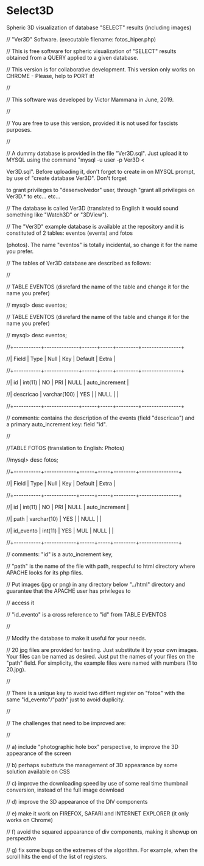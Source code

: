 # Select3D

Spheric 3D visualization of database "SELECT" results (including images) 

// "Ver3D" Software. (executable filename: fotos_hiper.php)

// This is free software for spheric visualization  of "SELECT" results obtained from a QUERY applied to a given database. 

// This version is for collaborative development. This version only works on CHROME - Please, help to PORT it!

//

// This software was developed by Victor Mammana in June, 2019.

//

// You are free to use this version, provided it is not used for fascists purposes.

//

// A dummy database is provided in the file "Ver3D.sql". Just upload it to MYSQL using the command "mysql -u user -p Ver3D < 

Ver3D.sql". Before uploading it, don't forget to create in on MYSQL prompt, by use of "create database Ver3D". Don't forget 

to grant privileges to "desenvolvedor" user, through "grant all privileges on Ver3D.* to etc... etc...  

// The database is called Ver3D (translated to English it would sound something like "Watch3D" or "3DView").

// The "Ver3D" example database is available at the repository and it is constituted of 2 tables: eventos (events) and fotos 

(photos). The name "eventos" is totally incidental, so change it for the name you prefer. 

// The tables of Ver3D database are described as follows:

//

// TABLE EVENTOS (disrefard the name of the table and change it for the name you prefer)

// mysql> desc eventos;

// TABLE EVENTOS (disrefard the name of the table and change it for the name you prefer)

// mysql> desc eventos;

//+-----------+--------------+------+-----+---------+----------------+

//| Field     | Type         | Null | Key | Default | Extra          |

//+-----------+--------------+------+-----+---------+----------------+

//| id        | int(11)      | NO   | PRI | NULL    | auto_increment |

//| descricao | varchar(100) | YES  |     | NULL    |                |

//+-----------+--------------+------+-----+---------+----------------+

// comments: contains the description of the events (field "descricao") and a primary auto_increment key: field "id".

//

//TABLE FOTOS (translation to English: Photos)

//mysql> desc fotos;

//+-----------+-------------+------+-----+---------+----------------+

//| Field     | Type        | Null | Key | Default | Extra          |

//+-----------+-------------+------+-----+---------+----------------+

//| id        | int(11)     | NO   | PRI | NULL    | auto_increment |

//| path      | varchar(10) | YES  |     | NULL    |                |

//| id_evento | int(11)     | YES  | MUL | NULL    |                |

//+-----------+-------------+------+-----+---------+----------------+

// comments: "id" is a auto_increment key, 

//           "path" is the name of the file with path, respecful to html directory where APACHE looks for its php files. 

//           Put images (jpg or png) in any directory below "../html" directory and guarantee that the APACHE user has 
privileges to 

//               access it

//           "id_evento" is a cross reference to "id" from TABLE EVENTOS

//

// Modify the database to make it useful for your needs.

// 20 jpg files are provided for testing. Just substitute it by your own images. Your files can be named as desired. Just put 
the names of your files on the "path" field. For simplicity, the example files were named with numbers (1 to 20.jpg).

// 

// There is a unique key to avoid two diffent register on "fotos" with the same "id_evento"/"path" just to avoid duplicity.

//

// The challenges that need to be improved are:

//

// a) include "photographic hole box" perspective, to improve the 3D appearance of the screen

// b) perhaps substtute the management of 3D appearance by some solution available on CSS  

// c) improve the downloading speed by use of some real time thumbnail conversion, instead of the full image download

// d) improve the 3D appearance of the DIV components

// e) make it work on FIREFOX, SAFARI and INTERNET EXPLORER (it only works on Chrome)

// f) avoid the squared appearance of div components, making it showup on perspective

// g) fix some bugs on the extremes of the algorithm. For example, when the scroll hits the end of the list of registers.





